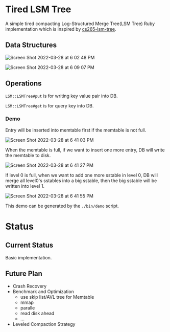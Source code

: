 # Tired LSM Tree

A simple tired compacting Log-Structured Merge Tree(LSM Tree) Ruby implementation which is inspired by [cs265-lsm-tree](https://github.com/jackdent/cs265-lsm-tree).

## Data Structures

![Screen Shot 2022-03-28 at 6 02 48 PM](https://user-images.githubusercontent.com/3775525/160375354-323955d2-c38c-4b6a-a9dc-4c331dd125fa.png)

![Screen Shot 2022-03-28 at 6 09 07 PM](https://user-images.githubusercontent.com/3775525/160376303-4474a928-c1f7-4f69-8958-932d33264a62.png)

## Operations

`LSM::LSMTree#put` is for writing key value pair into DB.

`LSM::LSMTree#get` is for query key into DB.

### Demo

Entry will be inserted into memtable first if the memtable is not full.

![Screen Shot 2022-03-28 at 6 41 03 PM](https://user-images.githubusercontent.com/3775525/160381373-a7af286d-a2c6-4046-8084-68febccd6c30.png)


When the memtable is full, if we want to insert one more entry, DB will write the memtable to disk.

![Screen Shot 2022-03-28 at 6 41 27 PM](https://user-images.githubusercontent.com/3775525/160381442-4246a69e-3a28-4604-945f-18908e98b124.png)

If level 0 is full, when we want to add one more sstable in level 0, DB will merge all level0's sstables into a big sstable, then the big sstable will be written into level 1.

![Screen Shot 2022-03-28 at 6 41 55 PM](https://user-images.githubusercontent.com/3775525/160381528-e1d40db4-69dc-461d-8a1d-ae126f0a7b20.png)

This demo can be generated by the `./bin/demo` script.

# Status
## Current Status
Basic implementation.

## Future Plan
- Crash Recovery
- Benchmark and Optimization
  - use skip list/AVL tree for Memtable
  - mmap
  - paralle
  - read disk ahead
  - ...
- Leveled Compaction Strategy
